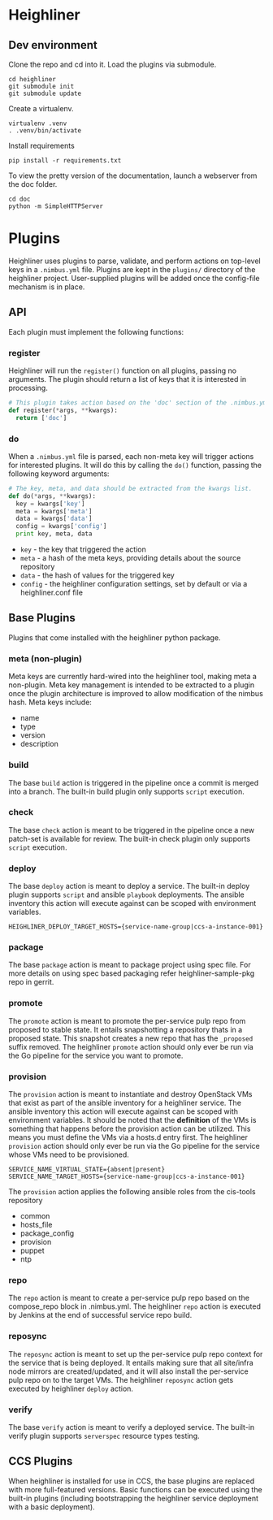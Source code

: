 Heighliner
==========

## Dev environment

Clone the repo and cd into it.  Load the plugins via submodule.
```
cd heighliner
git submodule init
git submodule update
```

Create a virtualenv.
```
virtualenv .venv
. .venv/bin/activate
```

Install requirements
```
pip install -r requirements.txt
```

To view the pretty version of the documentation, launch a webserver from the doc folder.
```
cd doc
python -m SimpleHTTPServer
```

# Plugins

Heighliner uses plugins to parse, validate, and perform actions on top-level keys in a `.nimbus.yml` file.  Plugins are kept in the `plugins/` directory of the heighliner project.  User-supplied plugins will be added once the config-file mechanism is in place.

## API

Each plugin must implement the following functions:

### register
Heighliner will run the `register()` function on all plugins, passing no arguments.  The plugin should return a list of keys that it is interested in processing.
``` python
# This plugin takes action based on the 'doc' section of the .nimbus.yml
def register(*args, **kwargs):
  return ['doc']
```

### do
When a `.nimbus.yml` file is parsed, each non-meta key will trigger actions for interested plugins.  It will do this by calling the `do()` function, passing the following keyword arguments:
``` python
# The key, meta, and data should be extracted from the kwargs list.
def do(*args, **kwargs):
  key = kwargs['key']
  meta = kwargs['meta']
  data = kwargs['data']
  config = kwargs['config']
  print key, meta, data
```
 * `key` - the key that triggered the action
 * `meta` - a hash of the meta keys, providing details about the source repository
 * `data` - the hash of values for the triggered key
 * `config` - the heighliner configuration settings, set by default or via a heighliner.conf file

## Base Plugins
Plugins that come installed with the heighliner python package.
### meta (non-plugin)

Meta keys are currently hard-wired into the heighliner tool, making meta a non-plugin.  Meta key management is intended to be extracted to a plugin once the plugin architecture is improved to allow modification of the nimbus hash. Meta keys include:

 * name
 * type
 * version
 * description

### build

The base `build` action is triggered in the pipeline once a commit is merged into a branch.  The built-in build plugin only supports `script` execution.

### check

The base `check` action is meant to be triggered in the pipeline once a new patch-set is available for review. The built-in check plugin only supports `script` execution.

### deploy

The base `deploy` action is meant to deploy a service.  The built-in deploy plugin supports `script` and ansible `playbook` deployments. The ansible inventory this action
will execute against can be scoped with environment variables.

```
HEIGHLINER_DEPLOY_TARGET_HOSTS={service-name-group|ccs-a-instance-001}
```

### package

The base `package` action is meant to package project using spec file.  For more details on using spec based packaging refer heighliner-sample-pkg repo in gerrit.

### promote

The `promote` action is meant to promote the per-service pulp repo from proposed to stable state. It entails snapshotting a repository thats in a proposed state. This snapshot creates a new repo that has the `_proposed` suffix removed. The heighliner `promote` action should only ever be run via the Go pipeline for the service you want to promote.

### provision

The `provision` action is meant to instantiate and destroy OpenStack VMs that exist as part of the ansible inventory for a heighliner service. The ansible inventory this action will execute against can be scoped with environment variables. It should be noted that the **definition** of the VMs is something that happens before the provision action can be utilized. This means you must define the VMs via a hosts.d entry first. The heighliner `provision` action should only ever be run via the Go pipeline for the service whose VMs need to be provisioned.

```
SERVICE_NAME_VIRTUAL_STATE={absent|present}
SERVICE_NAME_TARGET_HOSTS={service-name-group|ccs-a-instance-001}
```

The `provision` action applies the following ansible roles from the cis-tools repository

 * common
 * hosts_file
 * package_config
 * provision
 * puppet
 * ntp

### repo

The `repo` action is meant to create a per-service pulp repo based on the compose_repo block in .nimbus.yml. The heighliner `repo` action is executed by Jenkins at the end of successful service repo build.

### reposync

The `reposync` action is meant to set up the per-service pulp repo context for the service that is being deployed. It entails making sure that all site/infra node mirrors are created/updated, and it will also install the per-service pulp repo on to the target VMs. The heighliner `reposync` action gets executed by heighliner `deploy` action.

### verify

The base `verify` action is meant to verify a deployed service.  The built-in verify plugin supports `serverspec` resource types testing.

## CCS Plugins

When heighliner is installed for use in CCS, the base plugins are replaced with more full-featured versions.  Basic functions can be executed using the built-in plugins (including bootstrapping the heighliner service deployment with a basic deployment).
